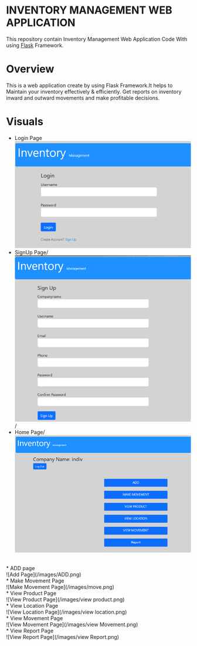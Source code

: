 # INVENTORY MANAGEMENT WEB APPLICATION
   This repository contain Inventory Management Web Application Code With using [Flask](https://www.tutorialspoint.com/flask/index.htm) Framework.
# Overview
   This is a web application create by using Flask Framework.It helps to Maintain your inventory effectively & efficiently. Get reports on inventory inward and outward movements and make profitable decisions.
# Visuals
* Login Page
![Login Page](/images/login.png)
* SignUp Page/
![SignUp Page](/images/SignUp.png)/
* Home Page/
![Home Page](/images/home.png)
<br />
* ADD page
<br />
![Add Page](/images/ADD.png)
<br />
* Make Movement Page
<br />
![Make Movement Page](/images/move.png)
<br />
* View Product Page
<br />
![View Product Page](/images/view product.png)
<br />
* View Location Page
<br />
![View Location Page](/images/view location.png)
<br />
* View Movement Page
<br />
![View Movement Page](/images/view Movement.png)
<br />
* View Report Page
<br />
![View Report Page](/images/view Report.png)
 <br />
 
